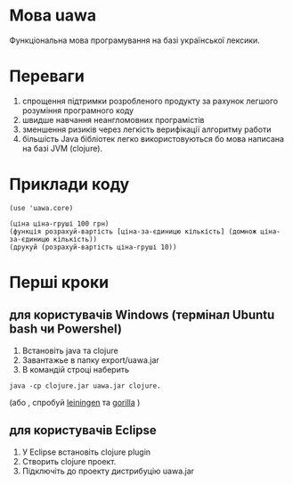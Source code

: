 # Мова uawa
Функціональна мова програмування на базі української лексики.
# Переваги
1. спрощення підтримки розробленого продукту за рахунок легшого розуміння програмного коду
2. швидше навчання неангломовних програмістів
3. зменшення ризиків через легкість верифікації алгоритму работи
4. більшість Java бібліотек легко використовуються бо мова написана на базі JVM (clojure). 
# Приклади коду
```
(use 'uawa.core)

(ціна ціна-груші 100 грн)
(функція розрахуй-вартість [ціна-за-єдиницю кількість] (домнож ціна-за-єдиницю кількість))
(друкуй (розрахуй-вартість ціна-груші 10))
```

# Перші кроки
## для користувачів Windows (термінал Ubuntu bash чи Powershel)
1. Встановіть java та clojure
2. Завантажье в папку export/uawa.jar
3. В командій строці наберить
```
java -cp clojure.jar uawa.jar clojure.
```
(або , спробуй [leiningen](https://leiningen.org/) та [gorilla](http://gorilla-repl.org/) )
## для користувачів Eclipse 
1. У Eclipse встановіть clojure plugin
2. Створить clojure проект.
3. Підключіть до проекту дистрибуцію uawa.jar
